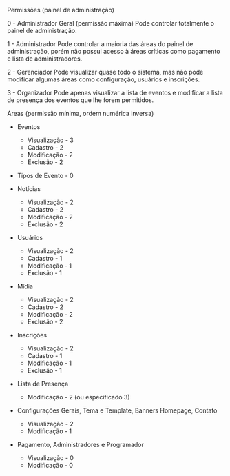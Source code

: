 Permissões (painel de administração)


0 - Administrador Geral (permissão máxima)
	Pode controlar totalmente o painel de administração.


1 - Administrador
	Pode controlar a maioria das áreas do painel de administração, porém não possui acesso à áreas críticas como pagamento e lista de administradores.


2 - Gerenciador
	Pode visualizar quase todo o sistema, mas não pode modificar algumas áreas como configuração, usuários e inscrições.


3 - Organizador
	Pode apenas visualizar a lista de eventos e modificar a lista de presença dos eventos que lhe forem permitidos.


Áreas (permissão mínima, ordem numérica inversa)

- Eventos
	- Visualização - 3
	- Cadastro - 2
	- Modificação - 2
	- Exclusão - 2

- Tipos de Evento - 0

- Notícias
	- Visualização - 2
	- Cadastro - 2
	- Modificação - 2
	- Exclusão - 2

- Usuários
	- Visualização - 2
	- Cadastro - 1
	- Modificação - 1
	- Exclusão - 1

- Mídia
	- Visualização - 2
	- Cadastro - 2
	- Modificação - 2
	- Exclusão - 2

- Inscrições
	- Visualização - 2
	- Cadastro - 1
	- Modificação - 1
	- Exclusão - 1

- Lista de Presença
	- Modificação - 2 (ou especificado 3)

- Configurações Gerais, Tema e Template, Banners Homepage, Contato
	- Visualização - 2
	- Modificação - 1

- Pagamento, Administradores e Programador
	- Visualização - 0
	- Modificação - 0




